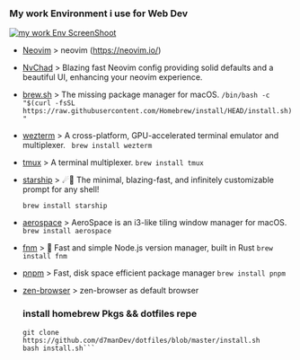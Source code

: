 ### My work Environment i use for Web Dev

[![my work Env ScreenShoot](https://i.ibb.co/qJSzvfV/SCR-20241118-sscu.jpg)](https://i.ibb.co/qJSzvfV/SCR-20241118-sscu.jpg)

- [Neovim](https://github.com/neovim/neovim) > neovim (https://neovim.io/)
- [NvChad](https://github.com/NvChad/NvChad) > Blazing fast Neovim config providing solid defaults and a beautiful UI, enhancing your neovim experience.
- [brew.sh](https://github.com/Homebrew/brew) > The missing package manager for macOS.
  `/bin/bash -c "$(curl -fsSL https://raw.githubusercontent.com/Homebrew/install/HEAD/install.sh)"`
- [wezterm](https://github.com/wez/wezterm) > A cross-platform, GPU-accelerated terminal emulator and multiplexer.
  ` brew install wezterm`
- [tmux](https://github.com/tmux/tmux) > A terminal multiplexer.
  `brew install tmux `
- [starship](https://github.com/starship/starship) > ☄🌌️ The minimal, blazing-fast, and infinitely customizable prompt for any shell!

  `brew install starship`

- [aerospace](https://github.com/nikitabobko/AeroSpace) > AeroSpace is an i3-like tiling window manager for macOS.
  `brew install aerospace`
- [fnm](https://github.com/Schniz/fnm) > 🚀 Fast and simple Node.js version manager, built in Rust
  `brew install fnm`
- [pnpm](https://github.com/pnpm/pnpm) > Fast, disk space efficient package manager
  `brew install pnpm`
- [zen-browser](https://github.com/zen-browser/www) > zen-browser as default browser
  ### install homebrew Pkgs && dotfiles repe
  ````
  git clone https://github.com/d7manDev/dotfiles/blob/master/install.sh
  bash install.sh```
  ````
